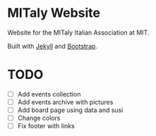 # MITaly Website

Website for the MITaly Italian Association at MIT.

Built with [Jekyll](https://jekyllrb.com/) and [Bootstrap](http://getbootstrap.com/).



# TODO

- [ ] Add events collection
- [ ] Add events archive with pictures
- [ ] Add board page using data and susi
- [ ] Change colors
- [ ] Fix footer with links
